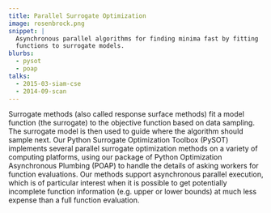 ```yaml
---
title: Parallel Surrogate Optimization
image: rosenbrock.png
snippet: |
  Asynchronous parallel algorithms for finding minima fast by fitting
  functions to surrogate models.
blurbs:
  - pysot
  - poap
talks:
  - 2015-03-siam-cse
  - 2014-09-scan
---
```


Surrogate methods (also called response surface methods) fit a model
function (the surrogate) to the objective function based on data
sampling.  The surrogate model is then used to guide where the algorithm
should sample next.  Our Python Surrogate Optimization Toolbox (PySOT)
implements several parallel surrogate optimization methods on a variety
of computing platforms, using our package of Python Optimization
Asynchronous Plumbing (POAP) to handle the details of asking workers
for function evaluations.  Our methods support asynchronous parallel
execution, which is of particular interest when it is possible to get
potentially incomplete function information (e.g. upper or lower bounds)
at much less expense than a full function evaluation.

